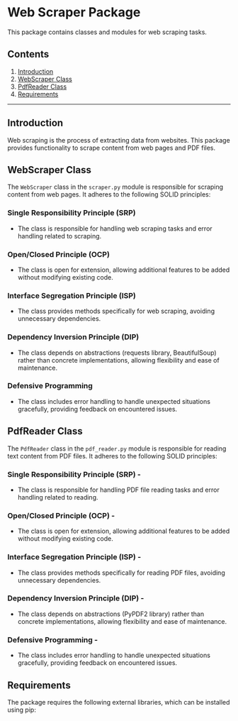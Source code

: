 # Web Scraper Package

This package contains classes and modules for web scraping tasks.

## Contents

1. [Introduction](#introduction)
2. [WebScraper Class](#webscraper-class)
3. [PdfReader Class](#pdfreader-class)
4. [Requirements](#requirements)

---

## Introduction

Web scraping is the process of extracting data from websites. This package provides functionality to scrape content from web pages and PDF files.

## WebScraper Class

The `WebScraper` class in the `scraper.py` module is responsible for scraping content from web pages. It adheres to the following SOLID principles:

### Single Responsibility Principle (SRP)

- The class is responsible for handling web scraping tasks and error handling related to scraping.

### Open/Closed Principle (OCP)

- The class is open for extension, allowing additional features to be added without modifying existing code.

### Interface Segregation Principle (ISP)

- The class provides methods specifically for web scraping, avoiding unnecessary dependencies.

### Dependency Inversion Principle (DIP)

- The class depends on abstractions (requests library, BeautifulSoup) rather than concrete implementations, allowing flexibility and ease of maintenance.

### Defensive Programming

- The class includes error handling to handle unexpected situations gracefully, providing feedback on encountered issues.

## PdfReader Class

The `PdfReader` class in the `pdf_reader.py` module is responsible for reading text content from PDF files. It adheres to the following SOLID principles:

### Single Responsibility Principle (SRP) -

- The class is responsible for handling PDF file reading tasks and error handling related to reading.

### Open/Closed Principle (OCP) -

- The class is open for extension, allowing additional features to be added without modifying existing code.

### Interface Segregation Principle (ISP) -

- The class provides methods specifically for reading PDF files, avoiding unnecessary dependencies.

### Dependency Inversion Principle (DIP) -

- The class depends on abstractions (PyPDF2 library) rather than concrete implementations, allowing flexibility and ease of maintenance.

### Defensive Programming -

- The class includes error handling to handle unexpected situations gracefully, providing feedback on encountered issues.

## Requirements

The package requires the following external libraries, which can be installed using pip:
